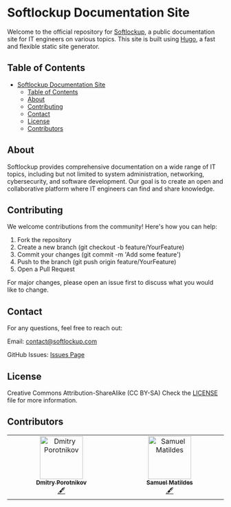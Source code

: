 # Softlockup Documentation Site

Welcome to the official repository for [Softlockup](https://softlockup.com), a public documentation site for IT engineers on various topics. This site is built using [Hugo](https://gohugo.io/), a fast and flexible static site generator.

## Table of Contents

- [Softlockup Documentation Site](#softlockup-documentation-site)
  - [Table of Contents](#table-of-contents)
  - [About](#about)
  - [Contributing](#contributing)
  - [Contact](#contact)
  - [License](#license)
  - [Contributors](#contributors)

## About

Softlockup provides comprehensive documentation on a wide range of IT topics, including but not limited to system administration, networking, cybersecurity, and software development. Our goal is to create an open and collaborative platform where IT engineers can find and share knowledge.

## Contributing

We welcome contributions from the community! Here's how you can help:

   1. Fork the repository
   2. Create a new branch (git checkout -b feature/YourFeature)
   3. Commit your changes (git commit -m 'Add some feature')
   4. Push to the branch (git push origin feature/YourFeature)
   5. Open a Pull Request

For major changes, please open an issue first to discuss what you would like to change.

## Contact

For any questions, feel free to reach out:

Email: contact@softlockup.com

GitHub Issues: [Issues Page](https://github.com/softlockup-web/web/issues)

## License
Creative Commons Attribution-ShareAlike (CC BY-SA)
Check the [LICENSE](LICENSE) file for more information.

## Contributors

<!-- ALL-CONTRIBUTORS-LIST:START - Do not remove or modify this section -->
<!-- prettier-ignore-start -->
<!-- markdownlint-disable -->
<table>
  <tbody>
    <tr>
      <td align="center" valign="top" width="14.28%"><a href="http://porotnikov.com"><img src="https://avatars.githubusercontent.com/u/25619884?v=4?s=100" width="100px;" alt="Dmitry Porotnikov"/><br /><sub><b>Dmitry Porotnikov</b></sub></a><br /><a href="#content-dmitryporotnikov" title="Content">🖋</a></td>
      <td align="center" valign="top" width="14.28%"><a href="https://github.com/samatild"><img src="https://avatars.githubusercontent.com/u/68650029?v=4?s=100" width="100px;" alt="Samuel Matildes"/><br /><sub><b>Samuel Matildes</b></sub></a><br /><a href="#content-samatild" title="Content">🖋</a></td>
    </tr>
  </tbody>
</table>

<!-- markdownlint-restore -->
<!-- prettier-ignore-end -->

<!-- ALL-CONTRIBUTORS-LIST:END -->

